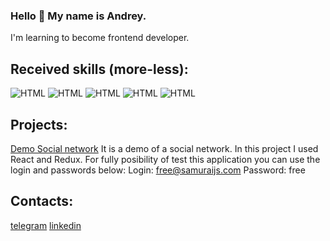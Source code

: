 ### Hello 👋 My name is Andrey.

I'm learning to become frontend developer.

## Received skills (more-less):
![HTML](https://img.shields.io/badge/-JS-yellow) ![HTML](https://img.shields.io/badge/-HTML-orange) ![HTML](https://img.shields.io/badge/-CSS-blue) ![HTML](https://img.shields.io/badge/-react-orange) ![HTML](https://img.shields.io/badge/-redux-black)

## Projects:
[Demo Social network](https://naijelo.github.io/it_samurai/#/)
It is a demo of a social network. In this project I used React and Redux.
For fully posibility of test this application you can use the login and passwords below:
Login: free@samuraijs.com
Password: free


## Contacts:
[telegram](https://t.me/naijel)
[linkedin](https://www.linkedin.com/in/andrey-chistabayeu-5048aa172/)


<!--
**naijelo/naijelo** is a ✨ _special_ ✨ repository because its `README.md` (this file) appears on your GitHub profile.

Here are some ideas to get you started:

- 🔭 I’m currently working on ...
- 🌱 I’m currently learning ...
- 👯 I’m looking to collaborate on ...
- 🤔 I’m looking for help with ...
- 💬 Ask me about ...
- 📫 How to reach me: ...
- 😄 Pronouns: ...
- ⚡ Fun fact: ...
-->
